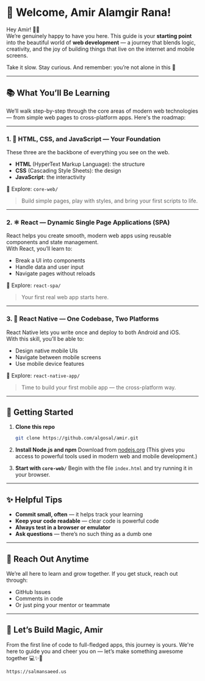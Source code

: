 # 👋 Welcome, Amir Alamgir Rana!

Hey Amir! 👨‍💻  
We’re genuinely happy to have you here. This guide is your **starting point** into the beautiful world of **web development** — a journey that blends logic, creativity, and the joy of building things that live on the internet and mobile screens.

Take it slow. Stay curious. And remember: you’re not alone in this 🌱

---

## 📚 What You’ll Be Learning

We’ll walk step-by-step through the core areas of modern web technologies — from simple web pages to cross-platform apps. Here's the roadmap:

---

### 1. 🧱 **HTML, CSS, and JavaScript** — Your Foundation

These three are the backbone of everything you see on the web.

- **HTML** (HyperText Markup Language): the structure
- **CSS** (Cascading Style Sheets): the design
- **JavaScript**: the interactivity

📁 Explore: `core-web/`

> Build simple pages, play with styles, and bring your first scripts to life.

---

### 2. ⚛️ **React** — Dynamic Single Page Applications (SPA)

React helps you create smooth, modern web apps using reusable components and state management.  
With React, you’ll learn to:

- Break a UI into components
- Handle data and user input
- Navigate pages without reloads

📁 Explore: `react-spa/`

> Your first real web app starts here.

---

### 3. 📱 **React Native** — One Codebase, Two Platforms

React Native lets you write once and deploy to both Android and iOS.  
With this skill, you’ll be able to:

- Design native mobile UIs
- Navigate between mobile screens
- Use mobile device features

📁 Explore: `react-native-app/`

> Time to build your first mobile app — the cross-platform way.

---

## 🧭 Getting Started

1. **Clone this repo**

   ```bash
   git clone https://github.com/algosal/amir.git
   ```

2. **Install Node.js and npm**
   Download from [nodejs.org](https://nodejs.org/)
   (This gives you access to powerful tools used in modern web and mobile development.)

3. **Start with `core-web/`**
   Begin with the file `index.html` and try running it in your browser.

---

## ✨ Helpful Tips

- **Commit small, often** — it helps track your learning
- **Keep your code readable** — clear code is powerful code
- **Always test in a browser or emulator**
- **Ask questions** — there’s no such thing as a dumb one

---

## 💬 Reach Out Anytime

We’re all here to learn and grow together.
If you get stuck, reach out through:

- GitHub Issues
- Comments in code
- Or just ping your mentor or teammate

---

## 🚀 Let’s Build Magic, Amir

From the first line of code to full-fledged apps, this journey is yours.
We're here to guide you and cheer you on — let’s make something awesome together 💻✨📱

```
https://salmansaeed.us
```
